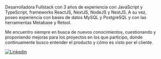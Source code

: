 Desarrolladora Fullstack con 3 años de experiencia con JavaScript y TypeScript, frameworks ReactJS, NextJS, NodeJS y NestJS. A su vez, poseo experiencia con bases de datos MySQL y PostgreSQL y con las herramientas Metabase y Retool.

Me encuentro siempre en busca de nuevos conocimientos, cuestionando y proponiendo mejoras para los proyectos en los que participo, donde continuamente busco entender el producto y cómo es visto por el cliente.

[![Linkedin](https://img.shields.io/badge/-LinkedIn-blue?style=flat-square&logo=Linkedin&logoColor=white&link=https://www.linkedin.com/in/maise-damasceno)](https://www.linkedin.com/in/maise-damasceno)
